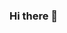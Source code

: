 ### Hi there 👋

<!--
**Katiebanana/Katiebanana** is a ✨ _special_ ✨ repository because its `README.md` (this file) appears on your GitHub profile.


- 📊 I'm a data analyst, marketer, writer, and amateur painter!
- 👩‍💻 I have a background in both Data Science and PR. I love to use the intersection of the two disciplines to distill business insights through data and communicate across teams
- 🌱 I’m currently learning Machine Learning Algorithms, Linear Algebra, Statistical Models and how to use them to solve business problems
- 📫 Reach me on LinkedIn: https://www.linkedin.com/in/katiechak/ or email: chakw2020@gmail.com
- ⚡ Fun fact: I have travelled through 20+ countries and 50+ cities. Ask me about the best places I've been to!


